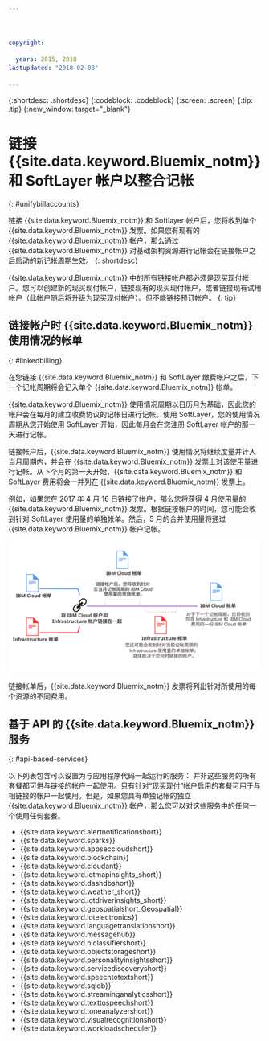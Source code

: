 ```yaml
---



copyright:

  years: 2015, 2018
lastupdated: "2018-02-08"

---
```


{:shortdesc: .shortdesc}
{:codeblock: .codeblock}
{:screen: .screen}
{:tip: .tip}
{:new_window: target="_blank"}

# 链接 {{site.data.keyword.Bluemix_notm}} 和 SoftLayer 帐户以整合记帐
{: #unifybillaccounts}

链接 {{site.data.keyword.Bluemix_notm}} 和 Softlayer 帐户后，您将收到单个 {{site.data.keyword.Bluemix_notm}} 发票。如果您有现有的 {{site.data.keyword.Bluemix_notm}} 帐户，那么通过 {{site.data.keyword.Bluemix_notm}} 对基础架构资源进行记帐会在链接帐户之后启动的新记帐周期生效。
{: shortdesc}

{{site.data.keyword.Bluemix_notm}} 中的所有链接帐户都必须是现买现付帐户。您可以创建新的现买现付帐户，链接现有的现买现付帐户，或者链接现有试用帐户（此帐户随后将升级为现买现付帐户）。但不能链接预订帐户。
{: tip}

## 链接帐户时 {{site.data.keyword.Bluemix_notm}} 使用情况的帐单
{: #linkedbilling}

在您链接 {{site.data.keyword.Bluemix_notm}} 和 SoftLayer 缴费帐户之后，下一个记帐周期将会记入单个 {{site.data.keyword.Bluemix_notm}} 帐单。


{{site.data.keyword.Bluemix_notm}} 使用情况周期以日历月为基础，因此您的帐户会在每月的建立收费协议的记帐日进行记帐。使用 SoftLayer，您的使用情况周期从您开始使用 SoftLayer 开始，因此每月会在您注册 SoftLayer 帐户的那一天进行记帐。

链接帐户后，{{site.data.keyword.Bluemix_notm}} 使用情况将继续度量并计入当月周期内，并会在 {{site.data.keyword.Bluemix_notm}} 发票上对该使用量进行记帐。从下个月的第一天开始，{{site.data.keyword.Bluemix_notm}} 和 SoftLayer 费用将会一并列在 {{site.data.keyword.Bluemix_notm}} 发票上。

例如，如果您在 2017 年 4 月 16 日链接了帐户，那么您将获得 4 月使用量的 {{site.data.keyword.Bluemix_notm}} 发票。根据链接帐户的时间，您可能会收到针对 SoftLayer 使用量的单独帐单。然后，5 月的合并使用量将通过 {{site.data.keyword.Bluemix_notm}} 帐户记帐。

![链接 IBM Cloud 和 SoftLayer 帐户摘要](images/IBMCloudSoftLayerBill.svg)

链接帐单后，{{site.data.keyword.Bluemix_notm}} 发票将列出针对所使用的每个资源的不同费用。

## 基于 API 的 {{site.data.keyword.Bluemix_notm}} 服务
{: #api-based-services}

以下列表包含可以设置为与应用程序代码一起运行的服务：
并非这些服务的所有套餐都可供与链接的帐户一起使用。只有针对“现买现付”帐户启用的套餐可用于与相链接的帐户一起使用。但是，如果您具有单独记帐的独立 {{site.data.keyword.Bluemix_notm}} 帐户，那么您可以对这些服务中的任何一个使用任何套餐。

* {{site.data.keyword.alertnotificationshort}}
* {{site.data.keyword.sparks}}
* {{site.data.keyword.appseccloudshort}}
* {{site.data.keyword.blockchain}}
* {{site.data.keyword.cloudant}}
* {{site.data.keyword.iotmapinsights_short}}
* {{site.data.keyword.dashdbshort}}
* {{site.data.keyword.weather_short}}
* {{site.data.keyword.iotdriverinsights_short}}
* {{site.data.keyword.geospatialshort_Geospatial}}
* {{site.data.keyword.iotelectronics}}
* {{site.data.keyword.languagetranslationshort}}
* {{site.data.keyword.messagehub}}
* {{site.data.keyword.nlclassifiershort}}
* {{site.data.keyword.objectstorageshort}}
* {{site.data.keyword.personalityinsightsshort}}
* {{site.data.keyword.servicediscoveryshort}}
* {{site.data.keyword.speechtotextshort}}
* {{site.data.keyword.sqldb}}
* {{site.data.keyword.streaminganalyticsshort}}
* {{site.data.keyword.texttospeechshort}}
* {{site.data.keyword.toneanalyzershort}}
* {{site.data.keyword.visualrecognitionshort}}
* {{site.data.keyword.workloadscheduler}}
